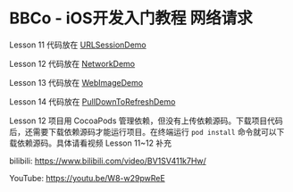 # BBCo - iOS开发入门教程 网络请求

Lesson 11 代码放在 [URLSessionDemo](URLSessionDemo)

Lesson 12 代码放在 [NetworkDemo](NetworkDemo)

Lesson 13 代码放在 [WebImageDemo](WebImageDemo)

Lesson 14 代码放在 [PullDownToRefreshDemo](PullDownToRefreshDemo)

Lesson 12 项目用 CocoaPods 管理依赖，但没有上传依赖源码。下载项目代码后，还需要下载依赖源码才能运行项目。在终端运行 `pod install` 命令就可以下载依赖源码。具体请看视频 Lesson 11~12 补充

bilibili: https://www.bilibili.com/video/BV1SV411k7Hw/

YouTube: https://youtu.be/W8-w29pwReE
